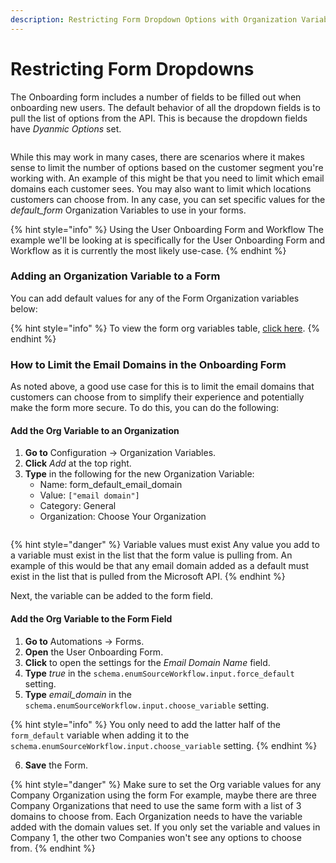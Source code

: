 ```yaml
---
description: Restricting Form Dropdown Options with Organization Variables
---
```


# Restricting Form Dropdowns

The Onboarding form includes a number of fields to be filled out when onboarding new users. The default behavior of all the dropdown fields is to pull the list of options from the API. This is because the dropdown fields have _Dyanmic Options_ set.

<figure><img src="../../.gitbook/assets/dynamic-options (1).png" alt=""><figcaption></figcaption></figure>

While this may work in many cases, there are scenarios where it makes sense to limit the number of options based on the customer segment you're working with. An example of this might be that you need to limit which email domains each customer sees. You may also want to limit which locations customers can choose from. In any case, you can set specific values for the _default\_form_ Organization Variables to use in your forms.

{% hint style="info" %}
Using the User Onboarding Form and Workflow The example we'll be looking at is specifically for the User Onboarding Form and Workflow as it is currently the most likely use-case.
{% endhint %}

### Adding an Organization Variable to a Form

You can add default values for any of the Form Organization variables below:

{% hint style="info" %}
To view the form org variables table, [click here](form-organizational-variables.md).
{% endhint %}

### How to Limit the Email Domains in the Onboarding Form

As noted above, a good use case for this is to limit the email domains that customers can choose from to simplify their experience and potentially make the form more secure. To do this, you can do the following:

#### Add the Org Variable to an Organization

1. **Go to** Configuration → Organization Variables.
2. **Click** _Add_ at the top right.
3. **Type** in the following for the new Organization Variable:
   * Name: form\_default\_email\_domain
   * Value: `["email domain"]`
   * Category: General
   * Organization: Choose Your Organization

<figure><img src="../../.gitbook/assets/org-variable-settings.png" alt=""><figcaption></figcaption></figure>

{% hint style="danger" %}
Variable values must exist Any value you add to a variable must exist in the list that the form value is pulling from. An example of this would be that any email domain added as a default must exist in the list that is pulled from the Microsoft API.
{% endhint %}

Next, the variable can be added to the form field.

#### Add the Org Variable to the Form Field

1. **Go to** Automations → Forms.
2. **Open** the User Onboarding Form.
3. **Click** to open the settings for the _Email Domain Name_ field.
4. **Type** _true_ in the `schema.enumSourceWorkflow.input.force_default` setting.
5. **Type** _email\_domain_ in the `schema.enumSourceWorkflow.input.choose_variable` setting.

{% hint style="info" %}
You only need to add the latter half of the `form_default` variable when adding it to the `schema.enumSourceWorkflow.input.choose_variable` setting.
{% endhint %}

6. **Save** the Form.

{% hint style="danger" %}
Make sure to set the Org variable values for any Company Organization using the form For example, maybe there are three Company Organizations that need to use the same form with a list of 3 domains to choose from. Each Organization needs to have the variable added with the domain values set. If you only set the variable and values in Company 1, the other two Companies won't see any options to choose from.
{% endhint %}
